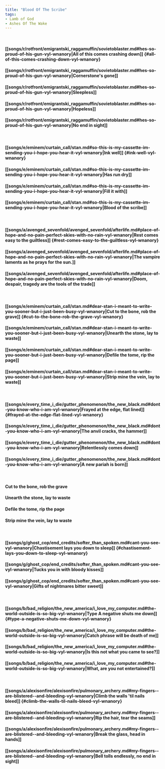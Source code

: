 ```yaml
---
title: "Blood Of The Scribe"
tags:
- Lamb of God
- Ashes Of The Wake
---
```

&nbsp;
#### [[songs/r/rotfront/emigrantski_raggamuffin/sovietoblaster.md#hes-so-proud-of-his-gun-vyl-wnanory|All of this comes crashing down]] {#all-of-this-comes-crashing-down-vyl-wnanory}
#### [[songs/r/rotfront/emigrantski_raggamuffin/sovietoblaster.md#hes-so-proud-of-his-gun-vyl-wnanory|Cornerstone's gone]]
#### [[songs/r/rotfront/emigrantski_raggamuffin/sovietoblaster.md#hes-so-proud-of-his-gun-vyl-wnanory|Sleepless]]
#### [[songs/r/rotfront/emigrantski_raggamuffin/sovietoblaster.md#hes-so-proud-of-his-gun-vyl-wnanory|Hopeless]]
#### [[songs/r/rotfront/emigrantski_raggamuffin/sovietoblaster.md#hes-so-proud-of-his-gun-vyl-wnanory|No end in sight]]
&nbsp;
#### [[songs/e/eminem/curtain_call/stan.md#so-this-is-my-cassette-im-sending-you-i-hope-you-hear-it-vyl-wnanory|Ink well]] {#ink-well-vyl-wnanory}
#### [[songs/e/eminem/curtain_call/stan.md#so-this-is-my-cassette-im-sending-you-i-hope-you-hear-it-vyl-wnanory|Has run dry]]
#### [[songs/e/eminem/curtain_call/stan.md#so-this-is-my-cassette-im-sending-you-i-hope-you-hear-it-vyl-wnanory|Fill it with]]
#### [[songs/e/eminem/curtain_call/stan.md#so-this-is-my-cassette-im-sending-you-i-hope-you-hear-it-vyl-wnanory|Blood of the scribe]]
&nbsp;
#### [[songs/a/avenged_sevenfold/avenged_sevenfold/afterlife.md#place-of-hope-and-no-pain-perfect-skies-with-no-rain-vyl-wnanory|Rest comes easy to the guiltless]] {#rest-comes-easy-to-the-guiltless-vyl-wnanory}
#### [[songs/a/avenged_sevenfold/avenged_sevenfold/afterlife.md#place-of-hope-and-no-pain-perfect-skies-with-no-rain-vyl-wnanory|The vampire laments as he prays for the sun.]]
#### [[songs/a/avenged_sevenfold/avenged_sevenfold/afterlife.md#place-of-hope-and-no-pain-perfect-skies-with-no-rain-vyl-wnanory|Doom, despair, tragedy are the tools of the trade]]
&nbsp;
#### [[songs/e/eminem/curtain_call/stan.md#dear-stan-i-meant-to-write-you-sooner-but-i-just-been-busy-vyl-wnanory|Cut to the bone, rob the grave]] {#cut-to-the-bone-rob-the-grave-vyl-wnanory}
#### [[songs/e/eminem/curtain_call/stan.md#dear-stan-i-meant-to-write-you-sooner-but-i-just-been-busy-vyl-wnanory|Unearth the stone, lay to waste]]
#### [[songs/e/eminem/curtain_call/stan.md#dear-stan-i-meant-to-write-you-sooner-but-i-just-been-busy-vyl-wnanory|Defile the tome, rip the page]]
#### [[songs/e/eminem/curtain_call/stan.md#dear-stan-i-meant-to-write-you-sooner-but-i-just-been-busy-vyl-wnanory|Strip mine the vein, lay to waste]]
&nbsp;
#### [[songs/e/every_time_i_die/gutter_phenomenon/the_new_black.md#dont-you-know-who-i-am-vyl-wnanory|Frayed at the edge, flat lined]] {#frayed-at-the-edge-flat-lined-vyl-wnanory}
#### [[songs/e/every_time_i_die/gutter_phenomenon/the_new_black.md#dont-you-know-who-i-am-vyl-wnanory|The anvil cracks, the hammer]]
#### [[songs/e/every_time_i_die/gutter_phenomenon/the_new_black.md#dont-you-know-who-i-am-vyl-wnanory|Relentlessly comes down]]
#### [[songs/e/every_time_i_die/gutter_phenomenon/the_new_black.md#dont-you-know-who-i-am-vyl-wnanory|A new pariah is born]]
&nbsp;
#### Cut to the bone, rob the grave
#### Unearth the stone, lay to waste
#### Defile the tome, rip the page
#### Strip mine the vein, lay to waste
&nbsp;
#### [[songs/g/ghost_cop/end_credits/softer_than_spoken.md#cant-you-see-vyl-wnanory|Chastisement lays you down to sleep]] {#chastisement-lays-you-down-to-sleep-vyl-wnanory}
#### [[songs/g/ghost_cop/end_credits/softer_than_spoken.md#cant-you-see-vyl-wnanory|Tucks you in with bloody kisses]]
#### [[songs/g/ghost_cop/end_credits/softer_than_spoken.md#cant-you-see-vyl-wnanory|Gifts of nightmares bitter sweet]]
&nbsp;
#### [[songs/b/bad_religion/the_new_america/i_love_my_computer.md#the-world-outside-is-so-big-vyl-wnanory|Type A negative shuts me down]] {#type-a-negative-shuts-me-down-vyl-wnanory}
#### [[songs/b/bad_religion/the_new_america/i_love_my_computer.md#the-world-outside-is-so-big-vyl-wnanory|Catch phrase will be death of me]]
#### [[songs/b/bad_religion/the_new_america/i_love_my_computer.md#the-world-outside-is-so-big-vyl-wnanory|Is this not what you came to see?]]
#### [[songs/b/bad_religion/the_new_america/i_love_my_computer.md#the-world-outside-is-so-big-vyl-wnanory|What, are you not entertained?]]
&nbsp;
#### [[songs/a/alexisonfire/alexisonfire/pulmonary_archery.md#my-fingers--are-blistered--and-bleeding-vyl-wnanory|Climb the walls 'til nails bleed]] {#climb-the-walls-til-nails-bleed-vyl-wnanory}
#### [[songs/a/alexisonfire/alexisonfire/pulmonary_archery.md#my-fingers--are-blistered--and-bleeding-vyl-wnanory|Rip the hair, tear the seams]]
#### [[songs/a/alexisonfire/alexisonfire/pulmonary_archery.md#my-fingers--are-blistered--and-bleeding-vyl-wnanory|Break the glass, head in hands]]
#### [[songs/a/alexisonfire/alexisonfire/pulmonary_archery.md#my-fingers--are-blistered--and-bleeding-vyl-wnanory|Bell tolls endlessly, no end in sight]]
